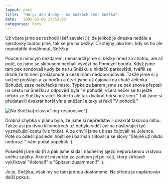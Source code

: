 ```yaml
---
layout: post
title:  "Hory: den druhý - na běžkách směr Sněžka"
date:   2005-03-06 17:53:03
categories: hory
---
```


Už včera jsme se rozhodli (šéf zavelel :)), že jelikož je dneska neděle a sjezdovky budou plné, tak se jde na běžky. Cíl stejný jako loni, kdy se ho ale nepodařilo dosáhnout, Sněžka.

Poučeni minulým nezdarem, nenasadili jsme si běžky hned za chatou, ale až poté, co jsme se skibusem nechali vyvézt na Pomezní boudu. Když jsme tam pak sondovali kudy že na tu Sněžku u hlídačů parkoviště, tvářili se drsně že to není prošlápnuté a cestu nám nedoporučovali. Takže jsme si ji svižně prošlápli a za hoďku a čtvrt jsme už čajovali na chatě Jelenka. Bohužel, zase nekuřácké místo. Týpka za barem jsme se pak znova přeptali na cestu na Snežku a odpověď byla "V pohodě, včera večer se tu ještě někdo ze Sněžky vracel. Bude to ale tak dvakrát horší než sem." Tak jsme si představili dvakrát horší vítr a sněžení a taky si řekli "V pohodě."

![Na Sněžku](https://lh3.googleusercontent.com/z2_lfsUCotnaFStR4VlDNNuxCBOZ-n9-4e2PS4LOvWIzRwSsuuzKxjzTfD9ZhtNcNzfSfe-pLwDe6KvjSy5-xZllBAm7s33p-oETRkEGR0zdUVKAm3UuJx_1Onbpiq1DeK0MaBPPIY_th45UccZFvURqrsA7MJKOFl6LCp_Oz7a-YwUF5-3PYLDiLvacs_zu27V7umOpX09XxLRNz1ugiFhJaMRWOz_JYmEpdZ5iqXdBbOQ-9ZCi4EveRV_VHoE7EG7fe5PUn0va_QAlR3C5qD2kYugkXMpvWVx7poZo7WB78q3gwskkjIaCnieWoWvNcL07YJQDHdur_uzJH441wq_aZpfe1sQZmIZYrgjNeijLW-unXyZOQnbOO9OrBb_o-kgox_xW-Xzbj1BMlzTOHDlblelXetRYc1zZ2kJSuLUJqjq7-yjOL93UcsZ3u7ycuIldhGLJAxaxp-V-x_ENkfQOroRL0RYuBjcDMFB8HoDifDDtzLi3tVoiGxgq9RGQyWD9F6kRByV3LoIEKvpAcpb9-KvfbfzEk87JHnr8T3XJwpjxHKSxNfRkM8DDZsNlpL1ydJlShtzJ4s5Y0JEV6g2i_onlktPFMQvQ_wDAQFClr1YNJODp=w320-h240-no){:class="img-responsive"}

Drobná chybka v plánu byla, že jsme si nepředstavili dvakrát takovou mlhu. Takže asi po dvou kilometrech už nebylo vidět ani na následující tyč vyznačující cestu (viz fotka). A za chvíli jsme už zas čajovali na Jelence. Poté co odešli poslední hosti se i barman slitoval a se slovy "Stejně už nikdo nedorazí." nám podal popelník :).

Poseděli jsme do tří a pak jsme si dali nádherný sjezd neporušenou vrstvou sněhu zpátky. Akorát mi pořád za zadkem jel policajt, který střídavě vykřikoval "Kolena!!" a "Spitzen zusammen!!" :).

Jo jo, Sněžka, však my se tam jednou dostaneme. Na středu je naplánován další pokus.